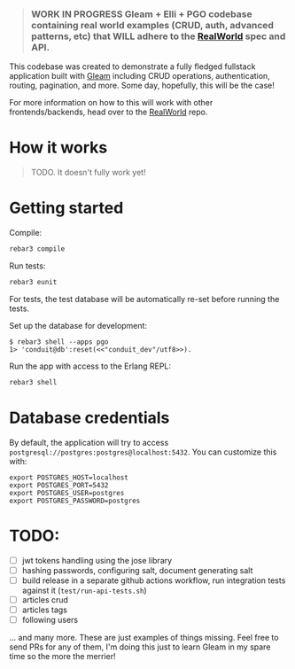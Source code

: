 > ### WORK IN PROGRESS Gleam + Elli + PGO codebase containing real world examples (CRUD, auth, advanced patterns, etc) that WILL adhere to the [RealWorld](https://github.com/gothinkster/realworld) spec and API.

This codebase was created to demonstrate a fully fledged fullstack application built with [Gleam](https://gleam.run) including CRUD operations, authentication, routing, pagination, and more. Some day, hopefully, this will be the case!

For more information on how to this will work with other frontends/backends, head over to the [RealWorld](https://github.com/gothinkster/realworld) repo.


# How it works

> TODO. It doesn't fully work yet!

# Getting started

Compile:
```sh
rebar3 compile
```

Run tests:
```sh
rebar3 eunit
```

For tests, the test database will be automatically re-set
before running the tests.

Set up the database for development:
```
$ rebar3 shell --apps pgo
1> 'conduit@db':reset(<<"conduit_dev"/utf8>>).
```

Run the app with access to the Erlang REPL:
```sh
rebar3 shell
```

# Database credentials

By default, the application will try to access `postgresql://postgres:postgres@localhost:5432`. You can customize this with:
```
export POSTGRES_HOST=localhost
export POSTGRES_PORT=5432
export POSTGRES_USER=postgres
export POSTGRES_PASSWORD=postgres
```

# TODO:
- [ ] jwt tokens handling using the jose library
- [ ] hashing passwords, configuring salt, document generating salt
- [ ] build release in a separate github actions workflow, run integration tests against it (`test/run-api-tests.sh`)
- [ ] articles crud
- [ ] articles tags
- [ ] following users

... and many more. These are just examples of things missing. Feel free to send PRs for any of them, I'm doing this just to learn Gleam in my spare time so the more the merrier!